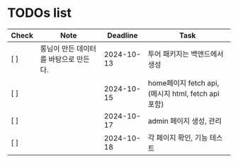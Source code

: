 # TODOs list

| Check | Note       | Deadline   | Task           |
|-------|------------|------------|----------------|
| [ ]   |롱님이 만든 데이터를 바탕으로 만든다.            | 2024-10-13  | 투어 패키지는 백앤드에서 생성 |
| [ ]   |            | 2024-10-15  | home페이지 fetch api, (메시지 html, fetch api 포함) |
| [ ]   |            | 2024-10-17  | admin 페이지 생성, 관리 |
| [ ]   |            | 2024-10-18  | 각 페이지 확인, 기능 테스트 |
